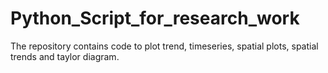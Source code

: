 # Python_Script_for_research_work
The repository contains code to plot trend, timeseries, spatial plots, spatial trends and taylor diagram.
